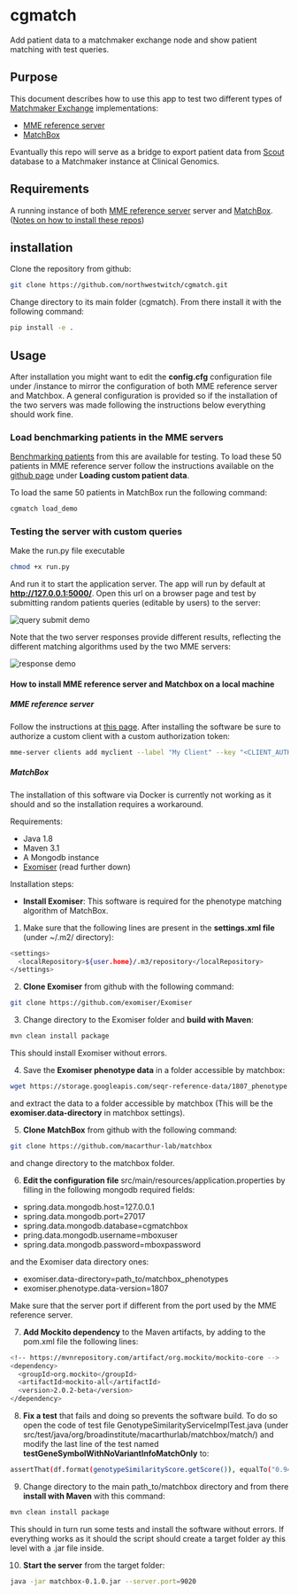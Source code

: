 # cgmatch
Add patient data to a matchmaker exchange node and show patient matching with test queries.

## Purpose
This document describes how to use this app to test two different types of [Matchmaker Exchange](https://www.matchmakerexchange.org) implementations:
* [MME reference server](https://github.com/MatchmakerExchange/reference-server)
* [MatchBox](https://github.com/macarthur-lab/matchbox)

Evantually this repo will serve as a bridge to export patient data from [Scout](https://github.com/Clinical-Genomics/scout) database to a Matchmaker instance at Clinical Genomics.

## Requirements
A running instance of both [MME reference server](https://github.com/MatchmakerExchange/reference-server) server and [MatchBox](https://github.com/macarthur-lab/matchbox).
([Notes on how to install these repos](#How-to-install-MME-reference-server-and-Matchbox-on-a-local-machine))

## installation
Clone the repository from github:
```sh
git clone https://github.com/northwestwitch/cgmatch.git
```
Change directory to its main folder (cgmatch). From there install it with the following command:
```sh
pip install -e .
```


## Usage
After installation you might want to edit the **config.cfg** configuration file under /instance to mirror the configuration of both MME reference server and Matchbox.
A general configuration is provided so if the installation of the two servers was made following the instructions below everything should work fine.

### Load benchmarking patients in the MME servers
[Benchmarking patients](https://github.com/ga4gh/mme-apis/tree/master/testing) from this are available for testing. To load these 50 patients in MME reference server follow the instructions available on the [github page](https://github.com/MatchmakerExchange/reference-server) under **Loading custom patient data**.

To load the same 50 patients in MatchBox run the following command:
```sh
cgmatch load_demo
```

### Testing the server with custom queries
Make the run.py file executable
```sh
chmod +x run.py
```
And run it to start the application server. The app will run by default at **http://127.0.0.1:5000/**.
Open this url on a browser page and test by submitting random patients queries (editable by users) to the server:

![query submit demo](img/test_query_form.png)


Note that the two server responses provide different results, reflecting the different matching algorithms used by the two MME servers:

![response demo](img/test_response.png)




#### How to install MME reference server and Matchbox on a local machine

##### MME reference server
Follow the instructions at [this page](https://github.com/MatchmakerExchange/reference-server). After installing the software be sure to authorize a custom client with a custom authorization token:
```sh
mme-server clients add myclient --label "My Client" --key "<CLIENT_AUTH_TOKEN>"
```


##### MatchBox
The installation of this software via Docker is currently not working as it should and so the installation requires a workaround.

Requirements:
* Java 1.8
* Maven 3.1
* A Mongodb instance
* [Exomiser](https://github.com/exomiser/Exomiser) (read further down)

Installation steps:
* **Install Exomiser**:
This software is required for the phenotype matching algorithm of MatchBox.
1. Make sure that the following lines are present in the **settings.xml file** (under ~/.m2/ directory):

```sh
<settings>
  <localRepository>${user.home}/.m3/repository</localRepository>
</settings>
```

2. **Clone Exomiser** from github with the following command:
```sh
git clone https://github.com/exomiser/Exomiser
```

3. Change directory to the Exomiser folder and **build with Maven**:
```sh
mvn clean install package
```
This should install Exomiser without errors.

4. Save the **Exomiser phenotype data** in a folder accessible by matchbox:
```sh
wget https://storage.googleapis.com/seqr-reference-data/1807_phenotype.tar.gz
```
and extract the data to a folder accessible by matchbox (This will be the **exomiser.data-directory** in matchbox settings).

5. **Clone MatchBox** from github with the following command:
```sh
git clone https://github.com/macarthur-lab/matchbox
```
and change directory to the matchbox folder.

6. **Edit the configuration file** src/main/resources/application.properties by filling in the following mongodb required fields:
* spring.data.mongodb.host=127.0.0.1
* spring.data.mongodb.port=27017
* spring.data.mongodb.database=cgmatchbox
* pring.data.mongodb.username=mboxuser
* spring.data.mongodb.password=mboxpassword

and the Exomiser data directory ones:
* exomiser.data-directory=path_to/matchbox_phenotypes
* exomiser.phenotype.data-version=1807

Make sure that the server port if different from the port used by the MME reference server.


7. **Add Mockito dependency** to the Maven artifacts, by adding to the pom.xml file the following lines:
```sh
<!-- https://mvnrepository.com/artifact/org.mockito/mockito-core -->
<dependency>
  <groupId>org.mockito</groupId>
  <artifactId>mockito-all</artifactId>
  <version>2.0.2-beta</version>
</dependency>
```

8. **Fix a test** that fails and doing so prevents the software build. To do so open the code of test file GenotypeSimilarityServiceImplTest.java (under src/test/java/org/broadinstitute/macarthurlab/matchbox/match/) and modify the last line of the test named **testGeneSymbolWithNoVariantInfoMatchOnly** to:
```sh
assertThat(df.format(genotypeSimilarityScore.getScore()), equalTo("0.94"));
```

9. Change directory to the main path_to/matchbox directory and from there **install with Maven** with this command:
```sh
mvn clean install package
```
This should in turn run some tests and install the software without errors. If everything works as it should the script should create a target folder ay this level with a .jar file inside.


10. **Start the server** from the target folder:
```sh
java -jar matchbox-0.1.0.jar --server.port=9020
```
